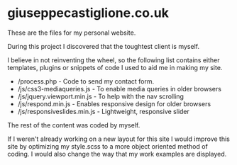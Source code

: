 giuseppecastiglione.co.uk
=========================

<p>These are the files for my personal website.</p>
<p>During this project I discovered that the toughtest client is myself. </p>

<p>I believe in not reinventing the wheel, so the following list contains either
templates, plugins or snippets of code I used to aid me in making my site.</p>
<ul>
<li>/process.php - Code to send my contact form.
<li>/js/css3-mediaqueries.js - To enable media queries in older browsers</li>
<li>/js/jquery.viewport.min.js - To help with the nav scrolling</li>
<li>/js/respond.min.js - Enables responsive design for older browsers</li>
<li>/js/responsiveslides.min.js - Lightweight, responsive slider</li>
</ul>

<p>The rest of the content was coded by myself.</p>

<p>If I weren't already working on a new layout for this site I would improve this site by optimizing my style.scss to a more object oriented method of coding. I would also change the way that my work examples are displayed.</p>
